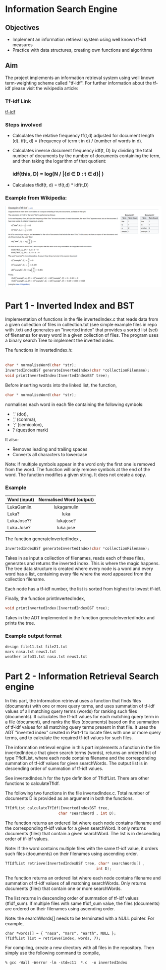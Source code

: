 # Information Search Engine 

## Objectives

* Implement an information retrieval system using well known tf-idf measures
* Practice with data structures, creating own functions and algorithms

## Aim

The project implements an information retrieval system using well known term-weighting scheme called "tf-idf". 
For further information about the tf-idf please visit the wikipedia article:

### Tf-idf Link
[tf-idf](https://en.wikipedia.org/wiki/Tf%E2%80%93idf)

### Steps involved

* Calculates the relative frequency tf(t,d) adjusted for document length (d). tf(t, d) = (frequency of term t in d) / (number of words in d).

* Calculates inverse document frequency idf(t, D) by dividing the total number of documents by the number of documents containing the term, and then taking the logarithm of that quotient:

     ### idf(this, D) = log(N / |{d ∈ D : t ∈ d}| )


* Calculates tfidf(t, d) = tf(t,d) * idf(t,D)

### Example from Wikipedia:

<!-- Images -->
![](Example_tf_idf.png)

# Part 1 - Inverted Index and BST

Implementation of functions in the file invertedIndex.c that reads data from a given collection of files in collection.txt (see simple example files in repo with .txt) and generates an "inverted index" that provides a sorted list (set) of filenames for every word in a given collection of files. The program uses a binary search Tree to implement the inverted index.

The functions in invertedIndex.h:

```C

char * normaliseWord(char *str);
InvertedIndexBST generateInvertedIndex(char *collectionFilename);
void printInvertedIndex(InvertedIndexBST tree);

```


Before inserting words into the linked list, the function, 
```C
char * normaliseWord(char *str);
```


normalises each word in each file containing the following symbols:
* '.' (dot),
* ',' (comma),
* ';' (semicolon),
* ? (question mark)

It also:

* Removes leading and trailing spaces
* Converts all characters to lowercase

Note: If multiple symbols appear in the word only the first one is removed from the word. The function will only remove symbols at the end of the word. The function modifies a given string. It does not create a copy.

### Example

| Word (input) | Normalised Word (output) |
| :---        |    :----:   | 
| LukaGamlin.      | lukagamulin       | 
| Luka?             | luka        |
| LukaJose??          |  lukajose?         |
| Luka.Jose?  | luka.jose |

The function generateInvertedIndex ,
```C
InvertedIndexBST generateInvertedIndex(char *collectionFilename);
```
Takes in as input a collection of filenames, reads each of these files, generates and returns the inverted index. This is where the magic happens. The tree data structure is created where every node is a word and every word has a list, containing every file where the word appeared from the collection filename.

Each node has a tf-idf number, the list is sorted from highest to lowest tf-idf.

Finally, the function printInvertedIndex, 
```C
void printInvertedIndex(InvertedIndexBST tree);
```

Takes in the ADT implemented in the function generateInvertedIndex and prints the tree. 

### Example output format

    design file11.txt file21.txt
    mars nasa.txt news1.txt
    weather info31.txt nasa.txt news1.txt

# Part 2 - Information Retrieval Search engine

 In this part, the information retrieval uses a function that finds files (documents) with one or more query terms, and uses summation of tf-idf values of all matching query terms (words) for ranking such files (documents). It calculates the  tf-idf values for each matching query term in a file (document), and ranks the files (documents) based on the summation of tf-idf values for all matching query terms present in that file. It uses the ADT "inverted index" created in Part-1 to locate files with one or more query terms, and to calculate the required tf-idf values for such files.

The information retrieval engine in this part implements a function in the file invertedIndex.c that given search terms (words), returns an ordered list of type TfIdfList, where each node contains filename and the corresponding summation of tf-idf values for given searchWords. The output list is in descending order of summation of tf-idf values. 

See invertedIndex.h for the type definition of TfIdfList. There are other functions to calculateTfIdf.

The following two functions in the file invertedIndex.c. Total number of documents D is provided as an argument in both the functions.
```C
TfIdfList calculateTfIdf(InvertedIndexBST tree,
                        char *searchWord , int D);
```    
The function returns an ordered list where each node contains filename and the corresponding tf-idf value for a given searchWord. It only returns documents (files) that contain a given searchWord. The list is in descending order of tf-idf values. 

Note: If the word contains multiple files with the same tf-idf value, it orders such files (documents) on their filenames using ascending order.

```C
TfIdfList retrieve(InvertedIndexBST tree, char* searchWords[] ,
                                         int D);
```

The function returns an ordered list where each node contains filename and summation of tf-idf values of all matching searchWords. Only returns documents (files) that contain one or more searchWords.

The list returns in descending order of summation of tf-idf values (tfidf_sum). If multiple files with same tfidf_sum value, the files (documents) are ordered on their filenames using ascending order. 

Note: the searchWords[] needs to be terminated with a NULL pointer. For example,

    char *words[] = { "nasa", "mars", "earth", NULL };
    TfIdfList list = retrieve(index, words, 7);

For compiling, create a new directory with all files in the repository. Then simply use the following command to compile,

    % gcc -Wall -Werror -lm -std=c11  *.c  -o invertedIndex

